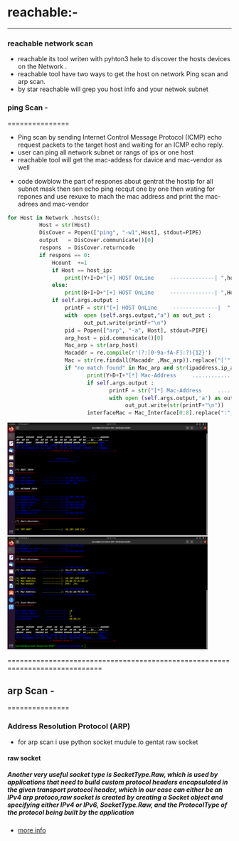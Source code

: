 # reachable:-
*****************************
### reachable network scan
* reachable its tool writen with pyhton3 hele to discover the hosts devices on the Network .
* reachable tool have two ways to get the host on network Ping scan and arp scan. 
* by star reachable will grep  you host info and your netwok subnet
### ping Scan -
===============
 - Ping scan by sending Internet Control Message Protocol (ICMP) echo request packets to the target host and waiting for an ICMP echo reply. 
 - user can ping all network subnet or rangs of ips or one host
 - reachable tool will get the mac-addess for davice and mac-vendor as well 
* code dowblow the part of respones about gentrat the hostip for all subnet mask then sen echo ping recqut one by one then wating for repones 
and use rexuxe to mach the mac address and print the mac-adrees and mac-vendor 

 ```python 
 for Host in Network .hosts():
           Host = str(Host)
           DisCover = Popen(["ping", "-w1",Host], stdout=PIPE)
           output   = DisCover.communicate()[0]
           respons  = DisCover.returncode                       
           if respons == 0:
               Hcount  +=1	
               if Host == host_ip:
                   print(Y+I+D+"[+] HOST OnLine     --------------| ",host_ip)
               else:
                   print(B+I+D+"[+] HOST OnLine     --------------| ",Host)      
               if self.args.output :
                   printF = str("[+] HOST OnLine     --------------|  " + Host).strip()
                   with  open (self.args.output,"a") as out_put :
                         out_put.write(printF+"\n")
                   pid = Popen(["arp", "-a", Host], stdout=PIPE)
                   arp_host = pid.communicate()[0]                          
                   Mac_arp = str(arp_host)
                   Macaddr = re.compile(r'(?:[0-9a-fA-F]:?){12}')
                   Mac = str(re.findall(Macaddr ,Mac_arp)).replace("['",'').replace("']","")
                   if "no match found" in Mac_arp and str(ipaddress.ip_address(Host)) ==  str(ipaddress.ip_address(host_ip)) :
                          print(Y+D+I+"[*] Mac-Address     ..............|-",Mac_Interface)
                          if self.args.output :
                                 printF = str("[*] Mac-Address     ..............|- "+Mac_Interface).strip()
                                 with open (self.args.output,'a') as out_put :
                                      out_put.write(str(printF+"\n"))
                          interfaceMac = Mac_Interface[0:8].replace(":","").upper() 
 ```
 <img src = "images/2.png" width=450>  <img src = "images/1.png" width=450>

 =============================================================================

 ## arp Scan - 
 ===============
 ### Address Resolution Protocol (ARP)
 * for arp scan i use python socket mudule to gentat raw socket 
 #### raw socket 
 ##### Another very useful socket type is SocketType.Raw, which is used by applications that need to build custom protocol headers encapsulated in the given transport protocol header, which in our case can either be an IPv4 arp protoco,raw socket is created by creating a Socket object and specifying either IPv4 or IPv6, SocketType.Raw, and the ProtocolType of the protocol being built by the application 
* [more info](https://www.winsocketdotnetworkprogramming.com/clientserversocketnetworkcommunication8n.html)
